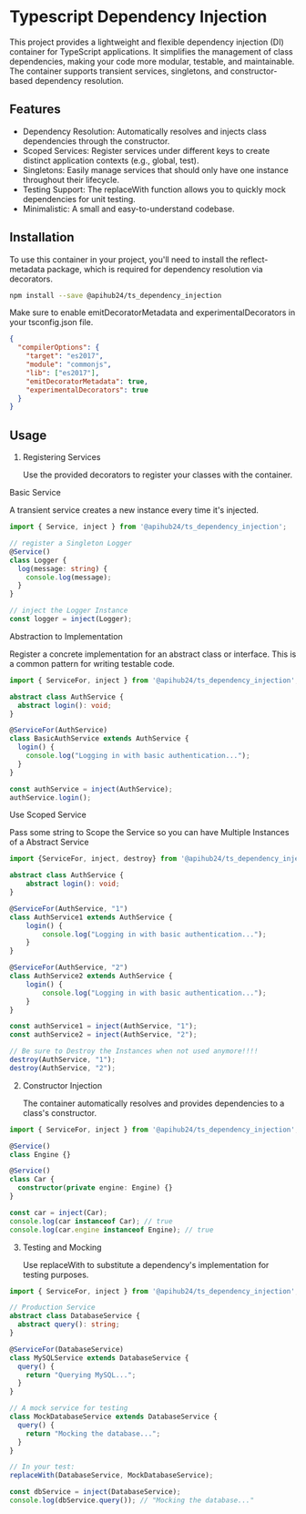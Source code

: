 # Typescript Dependency Injection

This project provides a lightweight and flexible dependency injection (DI) container for TypeScript applications. It simplifies the management of class dependencies, making your code more modular, testable, and maintainable. The container supports transient services, singletons, and constructor-based dependency resolution.

## Features

- Dependency Resolution: Automatically resolves and injects class dependencies through the constructor.
- Scoped Services: Register services under different keys to create distinct application contexts (e.g., global, test).
- Singletons: Easily manage services that should only have one instance throughout their lifecycle.
- Testing Support: The replaceWith function allows you to quickly mock dependencies for unit testing.
- Minimalistic: A small and easy-to-understand codebase.

## Installation

To use this container in your project, you'll need to install the reflect-metadata package, which is required for dependency resolution via decorators.

```bash
npm install --save @apihub24/ts_dependency_injection
```

Make sure to enable emitDecoratorMetadata and experimentalDecorators in your tsconfig.json file.

```json
{
  "compilerOptions": {
    "target": "es2017",
    "module": "commonjs",
    "lib": ["es2017"],
    "emitDecoratorMetadata": true,
    "experimentalDecorators": true
  }
}
```

## Usage

1. Registering Services
   
   Use the provided decorators to register your classes with the container.

Basic Service

A transient service creates a new instance every time it's injected.

```ts
import { Service, inject } from '@apihub24/ts_dependency_injection';

// register a Singleton Logger
@Service()
class Logger {
  log(message: string) {
    console.log(message);
  }
}

// inject the Logger Instance
const logger = inject(Logger);
```

Abstraction to Implementation

Register a concrete implementation for an abstract class or interface. This is a common pattern for writing testable code.

```ts
import { ServiceFor, inject } from '@apihub24/ts_dependency_injection';

abstract class AuthService {
  abstract login(): void;
}

@ServiceFor(AuthService)
class BasicAuthService extends AuthService {
  login() {
    console.log("Logging in with basic authentication...");
  }
}

const authService = inject(AuthService);
authService.login();
```

Use Scoped Service

Pass some string to Scope the Service so you can have Multiple Instances of a Abstract Service

```ts
import {ServiceFor, inject, destroy} from '@apihub24/ts_dependency_injection';

abstract class AuthService {
    abstract login(): void;
}

@ServiceFor(AuthService, "1")
class AuthService1 extends AuthService {
    login() {
        console.log("Logging in with basic authentication...");
    }
}

@ServiceFor(AuthService, "2")
class AuthService2 extends AuthService {
    login() {
        console.log("Logging in with basic authentication...");
    }
}

const authService1 = inject(AuthService, "1");
const authService2 = inject(AuthService, "2");

// Be sure to Destroy the Instances when not used anymore!!!!
destroy(AuthService, "1");
destroy(AuthService, "2");
```

2. Constructor Injection
   
   The container automatically resolves and provides dependencies to a class's constructor.

```ts
import { ServiceFor, inject } from '@apihub24/ts_dependency_injection';

@Service()
class Engine {}

@Service()
class Car {
  constructor(private engine: Engine) {}
}

const car = inject(Car);
console.log(car instanceof Car); // true
console.log(car.engine instanceof Engine); // true
```

3. Testing and Mocking
   
   Use replaceWith to substitute a dependency's implementation for testing purposes.

```ts
import { ServiceFor, inject } from '@apihub24/ts_dependency_injection';

// Production Service
abstract class DatabaseService {
  abstract query(): string;
}

@ServiceFor(DatabaseService)
class MySQLService extends DatabaseService {
  query() {
    return "Querying MySQL...";
  }
}

// A mock service for testing
class MockDatabaseService extends DatabaseService {
  query() {
    return "Mocking the database...";
  }
}

// In your test:
replaceWith(DatabaseService, MockDatabaseService);

const dbService = inject(DatabaseService);
console.log(dbService.query()); // "Mocking the database..."
```
